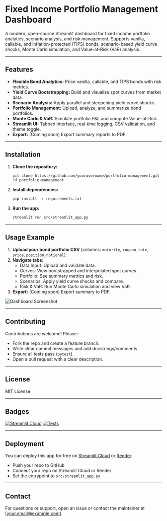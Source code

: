 # Fixed Income Portfolio Management Dashboard

A modern, open-source Streamlit dashboard for fixed income portfolio analytics, scenario analysis, and risk management. Supports vanilla, callable, and inflation-protected (TIPS) bonds, scenario-based yield curve shocks, Monte Carlo simulation, and Value-at-Risk (VaR) analysis.

---

## Features
- **Flexible Bond Analytics:** Price vanilla, callable, and TIPS bonds with risk metrics.
- **Yield Curve Bootstrapping:** Build and visualize spot curves from market data.
- **Scenario Analysis:** Apply parallel and steepening yield curve shocks.
- **Portfolio Management:** Upload, analyze, and summarize bond portfolios.
- **Monte Carlo & VaR:** Simulate portfolio P&L and compute Value-at-Risk.
- **Streamlit UI:** Tabbed interface, real-time logging, CSV validation, and theme toggle.
- **Export:** (Coming soon) Export summary reports to PDF.

---

## Installation

1. **Clone the repository:**
   ```bash
   git clone https://github.com/yourusername/portfolio-management.git
   cd portfolio-management
   ```
2. **Install dependencies:**
   ```bash
   pip install -r requirements.txt
   ```
3. **Run the app:**
   ```bash
   streamlit run src/streamlit_app.py
   ```

---

## Usage Example

1. **Upload your bond portfolio CSV** (columns: `maturity`, `coupon_rate`, `price`, `position_notional`).
2. **Navigate tabs:**
   - Data Input: Upload and validate data.
   - Curves: View bootstrapped and interpolated spot curves.
   - Portfolio: See summary metrics and risk.
   - Scenarios: Apply yield curve shocks and compare.
   - Risk & VaR: Run Monte Carlo simulation and view VaR.
3. **Export:** (Coming soon) Export summary to PDF.

![Dashboard Screenshot](docs/screenshot.png)

---

## Contributing

Contributions are welcome! Please:
- Fork the repo and create a feature branch.
- Write clear commit messages and add docstrings/comments.
- Ensure all tests pass (`pytest`).
- Open a pull request with a clear description.

---

## License
MIT License

---

## Badges
[![Streamlit Cloud](https://img.shields.io/badge/Streamlit-Live-green)](https://share.streamlit.io/yourusername/portfolio-management)
[![Tests](https://github.com/yourusername/portfolio-management/actions/workflows/python-app.yml/badge.svg)](https://github.com/yourusername/portfolio-management/actions)

---

## Deployment

You can deploy this app for free on [Streamlit Cloud](https://streamlit.io/cloud) or [Render](https://render.com/):
- Push your repo to GitHub
- Connect your repo on Streamlit Cloud or Render
- Set the entrypoint to `src/streamlit_app.py`

---

## Contact
For questions or support, open an issue or contact the maintainer at [your.email@example.com].
